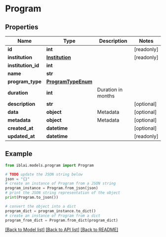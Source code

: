 # Program


## Properties

Name | Type | Description | Notes
------------ | ------------- | ------------- | -------------
**id** | **int** |  | [readonly] 
**institution** | [**Institution**](Institution.md) |  | [readonly] 
**institution_id** | **int** |  | 
**name** | **str** |  | 
**program_type** | [**ProgramTypeEnum**](ProgramTypeEnum.md) |  | 
**duration** | **int** | Duration in months | 
**description** | **str** |  | [optional] 
**data** | **object** | Metadata | [optional] 
**metadata** | **object** | Metadata | [optional] 
**created_at** | **datetime** |  | [optional] 
**updated_at** | **datetime** |  | [readonly] 

## Example

```python
from iblai.models.program import Program

# TODO update the JSON string below
json = "{}"
# create an instance of Program from a JSON string
program_instance = Program.from_json(json)
# print the JSON string representation of the object
print(Program.to_json())

# convert the object into a dict
program_dict = program_instance.to_dict()
# create an instance of Program from a dict
program_from_dict = Program.from_dict(program_dict)
```
[[Back to Model list]](../README.md#documentation-for-models) [[Back to API list]](../README.md#documentation-for-api-endpoints) [[Back to README]](../README.md)



